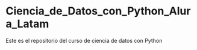 # Ciencia_de_Datos_con_Python_Alura_Latam
Este es el repositorio del curso de ciencia de datos con Python 
